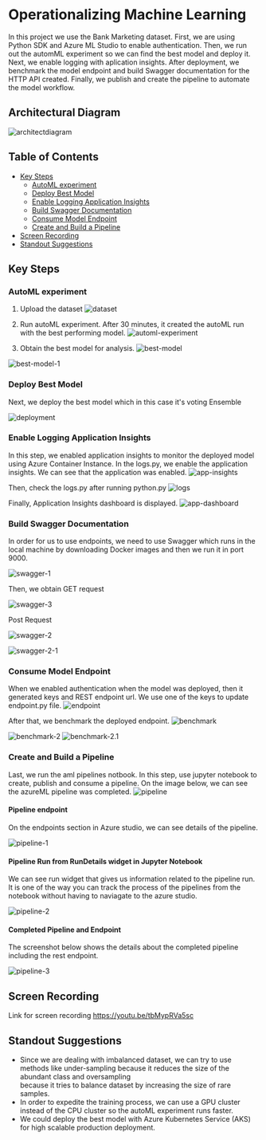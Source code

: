 # Operationalizing Machine Learning
In this project we use the Bank Marketing dataset. First, we are using Python SDK and Azure ML Studio to enable authentication. Then, we run out the automML experiment so we can find the best model and deploy it. Next, we enable logging with aplication insights. After deployment, we benchmark the model endpoint and build Swagger documentation for the HTTP API created. Finally, we publish and create the pipeline to automate the model workflow. 

## Architectural Diagram
![architectdiagram](./flowchart.png) 

## Table of Contents
- [Key Steps](#Key-Steps)
  - [AutoML experiment](#AutoML-experiment)
  - [Deploy Best Model](#Deploy-Best-Model)
  - [Enable Logging Application Insights](#Enable-Logging-Application-Insights)
  - [Build Swagger Documentation](#Build-Swagger-Documentation)
  - [Consume Model Endpoint](#Consume-Model-Endpoint)
  - [Create and Build a Pipeline](#Create-and-Build-a-Pipeline)
- [Screen Recording](#Screen-Recording)
- [Standout Suggestions](#Standout-Suggestions)

## Key Steps
### AutoML experiment
1. Upload the dataset
![dataset](./dataset.png) 

2. Run autoML experiment. After 30 minutes, it created the autoML run with the best performing model.
![automl-experiment](./automl-experiment.png) 

3. Obtain the best model for analysis.
![best-model](./best-model.png) 

![best-model-1](./best-model-1.png) 

### Deploy Best Model
Next, we deploy the best model which in this case it's voting Ensemble

![deployment](./deployment.png) 

### Enable Logging Application Insights
In this step, we enabled application insights to monitor the deployed model using Azure Container Instance. In the logs.py, we enable the application insights. We can see that the application was enabled.
![app-insights](./app-insights.png) 

Then, check the logs.py after running python.py
![logs](./logs.png) 

Finally, Application Insights dashboard is displayed.
![app-dashboard](./app-dashboard.png) 

### Build Swagger Documentation
In order for us to use endpoints, we need to use Swagger which runs in the local machine by downloading Docker images and then we run it in port 9000. 

![swagger-1](./swagger-1.png)

Then, we obtain GET request

![swagger-3](./swagger-3.png)

Post Request

![swagger-2](./swagger-2.png)

![swagger-2-1](./swagger-2-1.png)

### Consume Model Endpoint

When we enabled authentication when the model was deployed, then it generated keys and REST endpoint url. We use one of the keys to update endpoint.py file.
![endpoint](./endpoint.png)


After that, we benchmark the deployed endpoint.
![benchmark](./benchmark.png)

![benchmark-2](./benchmark-2.png)
![benchmark-2.1](./benchmark-2.1.png)


### Create and Build a Pipeline
Last, we run the aml pipelines notbook. In this step, use jupyter notebook to create, publish and consume a pipeline. On the image below, we can see the azureML pipeline was completed.
![pipeline](./pipeline.png)

#### Pipeline endpoint
On the endpoints section in Azure studio, we can see details of the pipeline.

![pipeline-1](./pipeline-1.png)

#### Pipeline Run from RunDetails widget in Jupyter Notebook
We can see run widget that gives us information related to the pipeline run. It is one of the way you can track the process of the pipelines from the notebook without having to naviagate to the azure studio.

![pipeline-2](./pipeline-2.png)

#### Completed Pipeline and Endpoint
The screenshot below shows the details about the completed pipeline including the rest endpoint.

![pipeline-3](./pipeline-3.png)

## Screen Recording

Link for screen recording https://youtu.be/tbMypRVa5sc

## Standout Suggestions
- Since we are dealing with imbalanced dataset, we can try to use methods like under-sampling because it reduces the size of the abundant class and oversampling   
  because it tries to balance dataset by increasing the size of rare samples.
- In order to expedite the training process, we can use a GPU cluster instead of the CPU cluster so the autoML experiment runs faster.
- We could deploy the best model with Azure Kubernetes Service (AKS) for high scalable production deployment.
